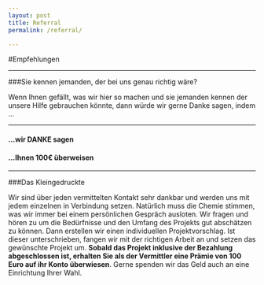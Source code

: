 ```yaml
---
layout: post
title: Referral
permalink: /referral/

---
```


#Empfehlungen

_________


###Sie kennen jemanden, der bei uns genau richtig wäre?

Wenn Ihnen gefällt, was wir hier so machen und sie jemanden kennen der unsere Hilfe gebrauchen könnte, dann würde wir gerne Danke sagen, indem ...

__________

#### ...wir **DANKE** sagen

#### ...Ihnen **100€** überweisen

_________


###Das Kleingedruckte

Wir sind über jeden vermittelten Kontakt sehr dankbar und werden uns mit jedem einzelnen in Verbindung setzen. Natürlich muss die Chemie stimmen, was wir immer bei einem persönlichen Gespräch ausloten. Wir fragen und hören zu um die Bedürfnisse und den Umfang des Projekts gut abschätzen zu können. Dann erstellen wir einen individuellen Projektvorschlag. Ist dieser unterschrieben, fangen wir mit der richtigen Arbeit an und setzen das gewünschte Projekt um. **Sobald das Projekt inklusive der Bezahlung abgeschlossen ist, erhalten Sie als der Vermittler eine Prämie von 100 Euro auf ihr Konto überwiesen**. Gerne spenden wir das Geld auch an eine Einrichtung Ihrer Wahl.
